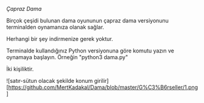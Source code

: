 *Çapraz Dama*

Birçok çeşidi bulunan dama oyununun çapraz dama versiyonunu terminalden oynamanıza olanak sağlar.

Herhangi bir şey indirmenize gerek yoktur.

Terminalde kullandığınız Python versiyonuna göre komutu yazın ve oynamaya başlayın. Örneğin "python3 dama.py"

İki kişiliktir.  

![satır-sütun olacak şekilde konum girilir][https://github.com/MertKadakal/Dama/blob/master/G%C3%B6rseller/1.png]
